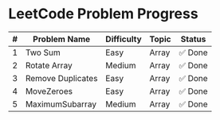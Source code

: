 #  LeetCode Problem Progress

| #  | Problem Name       | Difficulty | Topic   | Status | 
|----|--------------------|------------|---------|--------|
| 1  | Two Sum            | Easy       | Array   | ✅ Done |
| 2  | Rotate Array       | Medium     | Array   | ✅ Done |      
| 3  | Remove Duplicates  | Easy       | Array   | ✅ Done |
| 4  | MoveZeroes         | Easy       | Array   | ✅ Done |
| 5  | MaximumSubarray    | Medium     | Array   | ✅ Done |
